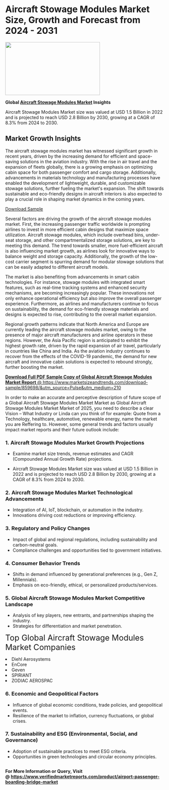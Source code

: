 <H1>Aircraft Stowage Modules Market Size, Growth and Forecast from 2024 - 2031</H1><img class="aligncenter size-medium wp-image-584254" src="https://thirdeyenews.in/wp-content/uploads/2024/09/Global-Market-Research-300x168.jpeg" alt="" width="300" height="168" /><p><strong>Global&nbsp;<a href="https://www.marketsizeandtrends.com/download-sample/859698/&amp;utm_source=Pulse&amp;utm_medium=210">Aircraft Stowage Modules Market</a> Insights</strong></p><p>Aircraft Stowage Modules Market size was valued at USD 1.5 Billion in 2022 and is projected to reach USD 2.8 Billion by 2030, growing at a CAGR of 8.3% from 2024 to 2030.</p><p><h2>Market Growth Insights</h2> <p>The aircraft stowage modules market has witnessed significant growth in recent years, driven by the increasing demand for efficient and space-saving solutions in the aviation industry. With the rise in air travel and the expansion of fleets globally, there is a growing emphasis on optimizing cabin space for both passenger comfort and cargo storage. Additionally, advancements in materials technology and manufacturing processes have enabled the development of lightweight, durable, and customizable stowage solutions, further fueling the market's expansion. The shift towards sustainable and eco-friendly designs in aircraft interiors is also expected to play a crucial role in shaping market dynamics in the coming years.</p> <p><a href="#">Download Sample</a></p> <p>Several factors are driving the growth of the aircraft stowage modules market. First, the increasing passenger traffic worldwide is prompting airlines to invest in more efficient cabin designs that maximize space utilization. Aircraft stowage modules, which include overhead bins, under-seat storage, and other compartmentalized storage solutions, are key to meeting this demand. The trend towards smaller, more fuel-efficient aircraft is also influencing market growth, as airlines look for innovative ways to balance weight and storage capacity. Additionally, the growth of the low-cost carrier segment is spurring demand for modular stowage solutions that can be easily adapted to different aircraft models.</p> <p>The market is also benefiting from advancements in smart cabin technologies. For instance, stowage modules with integrated smart features, such as real-time tracking systems and enhanced security mechanisms, are becoming increasingly popular. These innovations not only enhance operational efficiency but also improve the overall passenger experience. Furthermore, as airlines and manufacturers continue to focus on sustainability, the demand for eco-friendly stowage materials and designs is expected to rise, contributing to the overall market expansion.</p> <p>Regional growth patterns indicate that North America and Europe are currently leading the aircraft stowage modules market, owing to the presence of major aircraft manufacturers and airline operators in these regions. However, the Asia Pacific region is anticipated to exhibit the highest growth rate, driven by the rapid expansion of air travel, particularly in countries like China and India. As the aviation industry continues to recover from the effects of the COVID-19 pandemic, the demand for new aircraft and innovative cabin solutions is expected to rebound strongly, further boosting the market.</p> <p><a href="#"></p><p><span class=""><strong>Download Full PDF Sample Copy of Global Aircraft Stowage Modules Market Report</strong> @ <a href="https://www.marketsizeandtrends.com/download-sample/859698/&amp;utm_source=Pulse&amp;utm_medium=210" target="_blank">https://www.marketsizeandtrends.com/download-sample/859698/&amp;utm_source=Pulse&amp;utm_medium=210</a></span></p><p>In order to make an accurate and perceptive description of future scope of a Global&nbsp;Aircraft Stowage Modules Market Market as Global&nbsp;Aircraft Stowage Modules Market Market of 2025, you need to describe a clear Vision &ndash; What Industry or Linda can you think of for example: Quote from a Technology, healthcare, automotive, renewable energy, name the market you are Reffering to. However, some general trends and factors usually impact market reports and their future outlook include:</p><h3>1.&nbsp;<strong>Aircraft Stowage Modules Market Growth Projections</strong></h3><ul><li>Examine market size trends, revenue estimates and CAGR (Compounded Annual Growth Rate) projections.</li><li><p>Aircraft Stowage Modules Market size was valued at USD 1.5 Billion in 2022 and is projected to reach USD 2.8 Billion by 2030, growing at a CAGR of 8.3% from 2024 to 2030.</p></li></ul><h3>2.&nbsp;<strong>Aircraft Stowage Modules Market Technological Advancements</strong></h3><ul><li>Integration of AI, IoT, blockchain, or automation in the industry.</li><li>Innovations driving cost reductions or improving efficiency.</li></ul><h3>3.&nbsp;<strong>Regulatory and Policy Changes</strong></h3><ul><li>Impact of global and regional regulations, including sustainability and carbon-neutral goals.</li><li>Compliance challenges and opportunities tied to government initiatives.</li></ul><h3>4.&nbsp;<strong>Consumer Behavior Trends</strong></h3><ul><li>Shifts in demand influenced by generational preferences (e.g., Gen Z, Millennials).</li><li>Emphasis on eco-friendly, ethical, or personalized products/services.</li></ul><h3>5.&nbsp;<strong>Global Aircraft Stowage Modules Market Competitive Landscape</strong></h3><ul><li>Analysis of key players, new entrants, and partnerships shaping the industry.</li><li>Strategies for differentiation and market penetration.</li></ul><p data-pm-slice="1 1 []"><span style="color: inherit; font-family: inherit; font-size: 25px;">Top Global Aircraft Stowage Modules Market Companies</span></p><div class="" data-test-id=""><p><li>Diehl Aerosystems</li><li> EnCore</li><li> Geven</li><li> SPIRIANT</li><li> ZODIAC AEROSPAC</li></p></div><h3>6.&nbsp;<strong>Economic and Geopolitical Factors</strong></h3><ul><li>Influence of global economic conditions, trade policies, and geopolitical events.</li><li>Resilience of the market to inflation, currency fluctuations, or global crises.</li></ul><h3>7.&nbsp;<strong>Sustainability and ESG (Environmental, Social, and Governance)</strong></h3><ul><li>Adoption of sustainable practices to meet ESG criteria.</li><li>Opportunities in green technologies and circular economy principles.</li></ul><h2><strong style="font-size: 14px;">For More Information or Query, Visit @&nbsp;</strong><a style="background-color: #ffffff; font-size: 14px;" href="https://www.marketsizeandtrends.com/report/aircraft-stowage-modules-market/" target="_blank">https://www.verifiedmarketreports.com/product/airport-passenger-boarding-bridge-market</a></h2>
